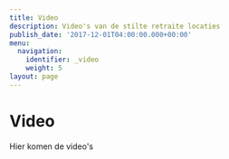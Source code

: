 ```yaml
---
title: Video
description: Video's van de stilte retraite locaties
publish_date: '2017-12-01T04:00:00.000+00:00'
menu:
  navigation:
    identifier: _video
    weight: 5
layout: page
---
```

# Video
Hier komen de video's